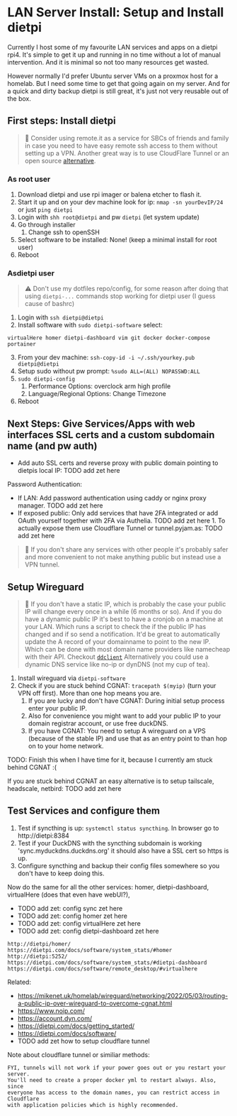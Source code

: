 # LAN Server Install: Setup and Install dietpi

Currently I host some of my favourite LAN services and apps on a dietpi rpi4.
It's simple to get it up and running in no time without a lot of manual
intervention. And it is minimal so not too many resources get wasted.

However normally I'd prefer Ubuntu server VMs on a proxmox host for a homelab.
But I need some time to get that going again on my server. And for a quick and
dirty backup dietpi is still great, it's just not very reusable out of the box.
 
## First steps: Install dietpi

> 🧐 Consider using remote.it as a service for SBCs of friends and family in
> case you need to have easy remote ssh access to them without setting up a
> VPN. Another great way is to use CloudFlare Tunnel or an open source [alternative].

### As root user

1. Download dietpi and use rpi imager or balena etcher to flash it.
1. Start it up and on your dev machine look for ip: `nmap -sn yourDevIP/24` or just `ping dietpi`
1. Login with `shh root@dietpi` and pw `dietpi` (let system update)
1. Go through installer
      1. Change ssh to openSSH
1. Select software to be installed: None! (keep a minimal install for root user)
1. Reboot

### Asdietpi user

> ⚠️ Don't use my dotfiles repo/config, for some reason after doing that using
> `dietpi-...` commands stop working for dietpi user (I guess cause of bashrc)

1. Login with `ssh dietpi@dietpi`
1. Install software with `sudo dietpi-software` select:

```
virtualHere homer dietpi-dashboard vim git docker docker-compose portainer
```

3. From your dev machine: `ssh-copy-id -i ~/.ssh/yourkey.pub dietpi@dietpi`
3. Setup sudo without pw prompt: `%sudo ALL=(ALL) NOPASSWD:ALL`
3. `sudo dietpi-config`
   1. Performance Options: overclock arm high profile
   1. Language/Regional Options: Change Timezone
3. Reboot

## Next Steps: Give Services/Apps with web interfaces SSL certs and a custom subdomain name (and pw auth)

* Add auto SSL certs and reverse proxy with public domain pointing to dietpis local IP: TODO add zet here

Password Authentication:

* If LAN: Add password authentication using caddy or nginx proxy manager. TODO add zet here
* If exposed public: Only add services that have 2FA integrated or add OAuth yourself together with 2FA via Authelia. TODO add zet here
      1. To actually expose them use Cloudflare Tunnel or tunnel.pyjam.as: TODO add zet here

> 🧐 If you don't share any services with other people it's probably safer and
> more convenient to not make anything public but instead use a VPN tunnel.

## Setup Wireguard

> 🧐 If you don't have a static IP, which is probably the case your public IP
> will change every once in a while (6 months or so). And if you do have a
> dynamic public IP it's best to have a cronjob on a machine at your LAN. Which
> runs a script to check the if the public IP has changed and if so send a
> notification. It'd be great to automatically update the A record of your
> domainname to point to the new IP. Which can be done with most domain name
> providers like namecheap with their API. Checkout [`ddclient`][ddclient]
> Alternatively you could use a dynamic DNS service like no-ip or dynDNS (not
> my cup of tea).

1. Install wireguard via `dietpi-software`
1. Check if you are stuck behind CGNAT: `tracepath $(myip)` (turn your VPN off
   first). More than one hop means you are.
    1. If you are lucky and don't have CGNAT: During initial setup process
       enter your public IP.
    1. Also for convenience you might want to add your public IP to your domain
       registrar account, or use free duckDNS.
    1. If you have CGNAT: You need to setup A wireguard on a VPS (because of
       the stable IP) and use that as an entry point to than hop on to your
       home network.

TODO: Finish this when I have time for it, because I currently am stuck behind CGNAT :(

If you are stuck behind CGNAT an easy alternative is to setup tailscale, headscale, netbird: TODO add zet here

## Test Services and configure them

1. Test if syncthing is up: `systemctl status syncthing`. In browser go to http://dietpi:8384
1. Test if your DuckDNS with the syncthing subdomain is working 'sync.myduckdns.duckdns.org' it should also have a SSL cert so https is up.
1. Configure syncthing and backup their config files somewhere so you don't have to keep doing this.

Now do the same for all the other services: homer, dietpi-dashboard, virtualHere (does that even have webUI?),

* TODO add zet: config sync zet here
* TODO add zet: config homer zet here
* TODO add zet: config virtualHere zet here
* TODO add zet: config dietpi-dashboard zet here

```
http://dietpi/homer/
https://dietpi.com/docs/software/system_stats/#homer
http://dietpi:5252/
https://dietpi.com/docs/software/system_stats/#dietpi-dashboard
https://dietpi.com/docs/software/remote_desktop/#virtualhere
```

[ddclient]:<https://github.com/ddclient/ddclient >
[alternative]: <https://github.com/anderspitman/awesome-tunneling>

Related:

* <https://mikenet.uk/homelab/wireguard/networking/2022/05/03/routing-a-public-ip-over-wireguard-to-overcome-cgnat.html>
* <https://www.noip.com/>
* <https://account.dyn.com/>
* <https://dietpi.com/docs/getting_started/>
* <https://dietpi.com/docs/software/>
* TODO add zet how to setup cloudflare tunnel

Note about cloudflare tunnel or similiar methods:
```
FYI, tunnels will not work if your power goes out or you restart your server.
You'll need to create a proper docker yml to restart always. Also, since
everyone has access to the domain names, you can restrict access in Cloudflare
with application policies which is highly recommended.
```
